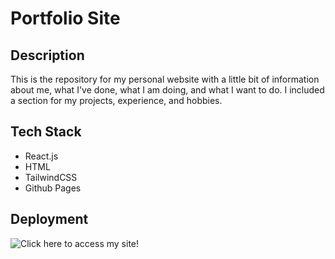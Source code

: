 # Portfolio Site

## Description
This is the repository for my personal website with a little bit of information about me, what I've done, what I am doing, and what I want to do. I included a section for my projects, experience, and hobbies.

## Tech Stack
- React.js
- HTML
- TailwindCSS
- Github Pages

## Deployment
![Click here](https://albertojl3.github.io/portfolio/) to access my site!
